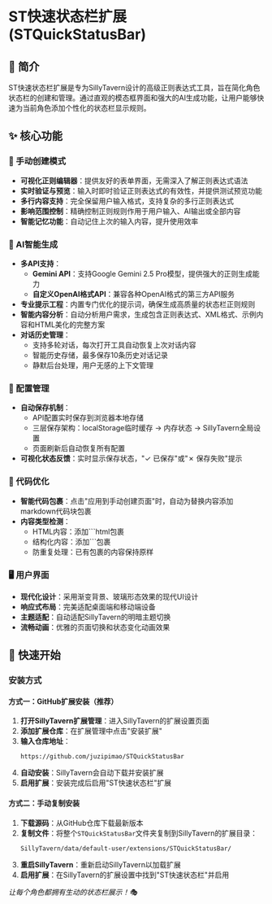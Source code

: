 # ST快速状态栏扩展 (STQuickStatusBar)

## 🎯 简介

ST快速状态栏扩展是专为SillyTavern设计的高级正则表达式工具，旨在简化角色状态栏的创建和管理。通过直观的模态框界面和强大的AI生成功能，让用户能够快速为当前角色添加个性化的状态栏显示规则。

## ✨ 核心功能

### 🔧 手动创建模式
- **可视化正则编辑器**：提供友好的表单界面，无需深入了解正则表达式语法
- **实时验证与预览**：输入时即时验证正则表达式的有效性，并提供测试预览功能
- **多行内容支持**：完全保留用户输入格式，支持复杂的多行正则表达式
- **影响范围控制**：精确控制正则规则作用于用户输入、AI输出或全部内容
- **智能记忆功能**：自动记住上次的输入内容，提升使用效率

### 🤖 AI智能生成
- **多API支持**：
  - **Gemini API**：支持Google Gemini 2.5 Pro模型，提供强大的正则生成能力
  - **自定义OpenAI格式API**：兼容各种OpenAI格式的第三方API服务
- **专业提示工程**：内置专门优化的提示词，确保生成高质量的状态栏正则规则
- **智能内容分析**：自动分析用户需求，生成包含正则表达式、XML格式、示例内容和HTML美化的完整方案
- **对话历史管理**：
  - 支持多轮对话，每次打开工具自动恢复上次对话内容
  - 智能历史存储，最多保存10条历史对话记录
  - 静默后台处理，用户无感的上下文管理

### 💾 配置管理
- **自动保存机制**：
  - API配置实时保存到浏览器本地存储
  - 三层保存架构：localStorage临时缓存 → 内存状态 → SillyTavern全局设置
  - 页面刷新后自动恢复所有配置
- **可视化状态反馈**：实时显示保存状态，"✓ 已保存"或"✗ 保存失败"提示

### 🎨 代码优化
- **智能代码包裹**：点击"应用到手动创建页面"时，自动为替换内容添加markdown代码块包裹
- **内容类型检测**：
  - HTML内容：添加```html包裹
  - 结构化内容：添加```包裹
  - 防重复处理：已有包裹的内容保持原样

### 🖥️ 用户界面
- **现代化设计**：采用渐变背景、玻璃形态效果的现代UI设计
- **响应式布局**：完美适配桌面端和移动端设备
- **主题适配**：自动适配SillyTavern的明暗主题切换
- **流畅动画**：优雅的页面切换和状态变化动画效果

## 🚀 快速开始

### 安装方式

#### 方式一：GitHub扩展安装（推荐）
1. **打开SillyTavern扩展管理**：进入SillyTavern的扩展设置页面
2. **添加扩展仓库**：在扩展管理中点击"安装扩展"
3. **输入仓库地址**：
   ```
   https://github.com/juzipimao/STQuickStatusBar
   ```
4. **自动安装**：SillyTavern会自动下载并安装扩展
5. **启用扩展**：安装完成后启用"ST快速状态栏"扩展

#### 方式二：手动复制安装
1. **下载源码**：从GitHub仓库下载最新版本
2. **复制文件**：将整个`STQuickStatusBar`文件夹复制到SillyTavern的扩展目录：
   ```
   SillyTavern/data/default-user/extensions/STQuickStatusBar/
   ```
3. **重启SillyTavern**：重新启动SillyTavern以加载扩展
4. **启用扩展**：在SillyTavern的扩展设置中找到"ST快速状态栏"并启用


*让每个角色都拥有生动的状态栏展示！🎭*

